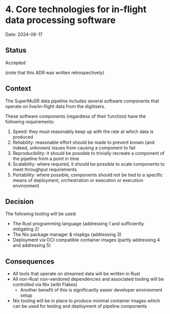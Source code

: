 # 4. Core technologies for in-flight data processing software

Date: 2024-06-17

## Status

Accepted

(note that this ADR was written retrospectively)

## Context

The SuperMuSR data pipeline includes several software components that operate on live/in-flight data from the digitisers.

These software components (regardless of their function) have the following requirements:

1. Speed: they must reasonably keep up with the rate at which data is produced
2. Reliability: reasonable effort should be made to prevent known (and indeed, unknown) issues from causing a component to fail
3. Reproducibility: it should be possible to trivially recreate a component of the pipeline from a point in time
4. Scalability: where required, it should be possible to scale components to meet throughput requirements
5. Portability: where possible, components should not be tied to a specific means of deployment, orchestration or execution or execution environment

## Decision

The following tooling will be used:

- The Rust programming language (addressing 1 and sufficiently mitigating 2)
- The Nix package manager & nixpkgs (addressing 3)
- Deployment via OCI compatible container images (partly addressing 4 and addressing 5)

## Consequences

- All tools that operate on streamed data will be written in Rust
- All non-Rust non-vendored dependencies and associated tooling will be controlled via Nix (with Flakes)
   - Another benefit of this is significantly easier developer environment setup
- Nix tooling will be in place to produce minimal container images which can be used for testing and deployment of pipeline components
